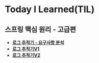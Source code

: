 # Today I Learned(TIL)

## 스프링 핵심 원리 - 고급편

- [**로그 추적기 - 요구사항 분석**](https://github.com/YeongJae0114/TIL/blob/main/Spring-advanced/advanced_1-0.md)
- [**로그 추적기V1**](https://github.com/YeongJae0114/TIL/blob/main/Spring-advanced/advanced_1-1.md)
- [**로그 추적기V2**](https://github.com/YeongJae0114/TIL/blob/main/Spring-advanced/advanced_1-2.md)



